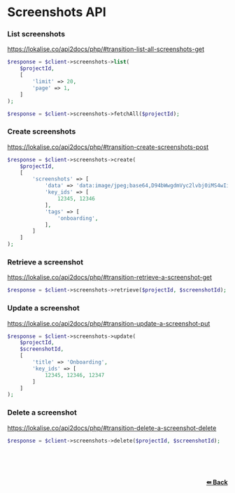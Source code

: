 # Screenshots API

### List screenshots
https://lokalise.co/api2docs/php/#transition-list-all-screenshots-get

```php
$response = $client->screenshots->list(
    $projectId,
    [
        'limit' => 20,
        'page' => 1,
    ]
);
```

```php
$response = $client->screenshots->fetchAll($projectId);
```

### Create screenshots
https://lokalise.co/api2docs/php/#transition-create-screenshots-post

```php
$response = $client->screenshots->create(
    $projectId,
    [
        'screenshots' => [
            'data' => 'data:image/jpeg;base64,D94bWwgdmVyc2lvbj0iMS4wIiBlbmNvZGluZz0iVVRGL.....',
            'key_ids' => [
                12345, 12346
            ],
            'tags' => [
                'onboarding',
            ],
        ]
    ]
);
```

### Retrieve a screenshot
https://lokalise.co/api2docs/php/#transition-retrieve-a-screenshot-get

```php
$response = $client->screenshots->retrieve($projectId, $screenshotId);
```

### Update a screenshot
https://lokalise.co/api2docs/php/#transition-update-a-screenshot-put

```php
$response = $client->screenshots->update(
    $projectId,
    $screenshotId,
    [
        'title' => 'Onboarding',
        'key_ids' => [
            12345, 12346, 12347
        ]
    ]
);
```

### Delete a screenshot
https://lokalise.co/api2docs/php/#transition-delete-a-screenshot-delete

```php
$response = $client->screenshots->delete($projectId, $screenshotId);
```

<br/><br/><br/>
<div align="right">
    <b><a href="/README.md#request">⇚ Back</a></b>
</div>
<br/>
